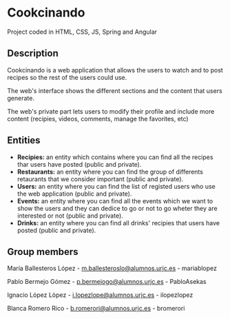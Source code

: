 # Cookcinando

Project coded in HTML, CSS, JS, Spring and Angular

## Description

Cookcinando is a web application that allows the users to watch and to post recipes so the rest of the users could use.

The web's interface shows the different sections and the content that users generate.

The web's private part lets users to modify their profile and include more content (recipies, videos, comments, manage the favorites, etc)

## Entities

- **Recipies:** an entity which contains where you can find all the recipes thar users have posted (public and private).
- **Restaurants:** an entity where you can find the group of differents retaurants that we consider important (public and private).
- **Users:** an entity where you can find the list of registed users who use the web application (public and private).
- **Events:** an entity where you can find all the events which we want to show the users and they can dedice to go or not to go wheter they are interested or not (public and private).
- **Drinks:** an entity where you can find all drinks' recipies that users have posted (public and private).

## Group members

María Ballesteros López - m.ballesteroslo@alumnos.urjc.es - mariablopez

Pablo Bermejo Gómez - p.bermejogo@alumnos.urjc.es - PabloAsekas

Ignacio López Lòpez - i.lopezlope@alumnos.urjc.es - ilopezlopez

Blanca Romero Rico - b.romerori@alumnos.urjc.es - bromerori